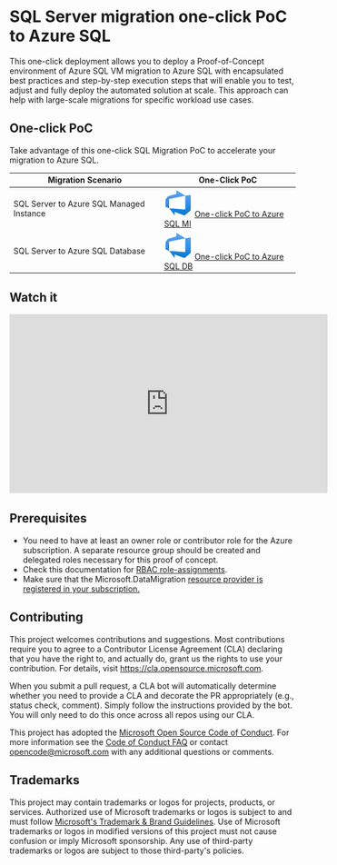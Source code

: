 # SQL Server migration one-click PoC to Azure SQL

This one-click deployment allows you to deploy a Proof-of-Concept environment of Azure SQL VM migration to Azure SQL with encapsulated best practices and step-by-step execution steps that will enable you to test, adjust and fully deploy the automated solution at scale.
This approach can help with large-scale migrations for specific workload use cases.

## One-click PoC

Take advantage of this one-click SQL Migration PoC to accelerate your migration to Azure SQL.

|Migration Scenario                         | One-Click PoC  |
|---------                                  | ---------      |
| SQL Server to Azure SQL Managed Instance  | [![One-click PoC to Azure SQL MI](./media/Azure-DevOps.svg)](./AzureSQLMI/deploy/README.md) [One-click PoC to Azure SQL MI](./AzureSQLMI/deploy/README.md)         |
| SQL Server to Azure SQL Database          | [![One-click PoC to Azure SQL DB](./media/Azure-DevOps.svg)](./AzureSQLDB/deploy/README.md) [One-click PoC to Azure SQL DB](./AzureSQLDB/deploy/README.md)         |

## Watch it

<iframe width="560" height="315" src="https://www.youtube.com/embed/qHaGY1oP7WU" title="YouTube video player" frameborder="0" allow="accelerometer; autoplay; clipboard-write; encrypted-media; gyroscope; picture-in-picture; web-share" allowfullscreen></iframe>

## Prerequisites

- You need to have at least an owner role or contributor role for the Azure subscription. A separate resource group should be created and delegated roles necessary for this proof of concept.
- Check this documentation for [RBAC role-assignments](https://learn.microsoft.com/en-us/azure/role-based-access-control/role-assignments-steps).
- Make sure that the Microsoft.DataMigration [resource provider is registered in your subscription.](https://learn.microsoft.com/en-us/azure/dms/quickstart-create-data-migration-service-portal#register-the-resource-provider)

## Contributing

This project welcomes contributions and suggestions.  Most contributions require you to agree to a
Contributor License Agreement (CLA) declaring that you have the right to, and actually do, grant us
the rights to use your contribution. For details, visit https://cla.opensource.microsoft.com.

When you submit a pull request, a CLA bot will automatically determine whether you need to provide
a CLA and decorate the PR appropriately (e.g., status check, comment). Simply follow the instructions
provided by the bot. You will only need to do this once across all repos using our CLA.

This project has adopted the [Microsoft Open Source Code of Conduct](https://opensource.microsoft.com/codeofconduct/).
For more information see the [Code of Conduct FAQ](https://opensource.microsoft.com/codeofconduct/faq/) or
contact [opencode@microsoft.com](mailto:opencode@microsoft.com) with any additional questions or comments.

## Trademarks

This project may contain trademarks or logos for projects, products, or services. Authorized use of Microsoft 
trademarks or logos is subject to and must follow 
[Microsoft's Trademark & Brand Guidelines](https://www.microsoft.com/en-us/legal/intellectualproperty/trademarks/usage/general).
Use of Microsoft trademarks or logos in modified versions of this project must not cause confusion or imply Microsoft sponsorship.
Any use of third-party trademarks or logos are subject to those third-party's policies.
